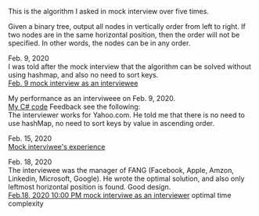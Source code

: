 This is the algorithm I asked in mock interview over five times. 

Given a binary tree, output all nodes in vertically order from left to right. If two nodes are in the same horizontal position, then the order will not be specified. In other words, the nodes can be in any order. 

Feb. 9, 2020<br>
I was told after the mock interview that the algorithm can be solved without using hashmap, and also no need to sort keys. <br>
[Feb. 9 mock interview as an interviewee](https://leetcode.com/problems/vertical-order-traversal-of-a-binary-tree/discuss/504546/C-vertical-traverse-binary-tree-algorithm-(trial-and-error)-in-2020) <br>

My performance as an interviweee on Feb. 9, 2020. <br>
[My C# code](https://gist.github.com/jianminchen/f764c85561eb69397b3f6b87910e4b5b) Feedback see the following:<br>
The interviewer works for Yahoo.com. He told me that there is no need to use hashMap, no need to sort keys by value in ascending order. 

Feb. 15, 2020<br>
[Mock interviwee's experience](https://gist.github.com/jianminchen/c6cad3f30d03e7fc9f7e1891cd4df858) <br>

Feb. 18, 2020<br>
The interviewee was the manager of FANG (Facebook, Apple, Amzon, Linkedin, Microsoft, Google). He wrote the optimal solution, and also only leftmost horizontal position is found. Good design. <br>
[Feb.18, 2020 10:00 PM mock interviwe as an interviewer](http://juliachencoding.blogspot.com/2020/02/case-study-vertically-traverse-binary.html) optimal time complexity<br>






